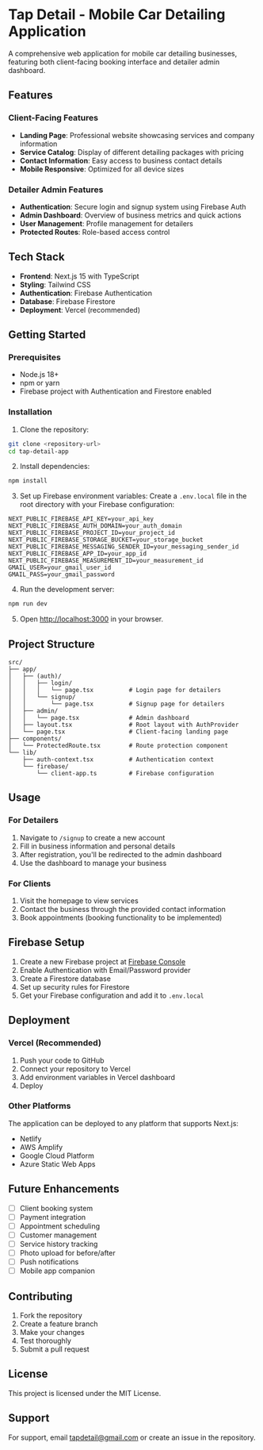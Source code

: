 # Tap Detail - Mobile Car Detailing Application

A comprehensive web application for mobile car detailing businesses, featuring both client-facing booking interface and detailer admin dashboard.

## Features

### Client-Facing Features
- **Landing Page**: Professional website showcasing services and company information
- **Service Catalog**: Display of different detailing packages with pricing
- **Contact Information**: Easy access to business contact details
- **Mobile Responsive**: Optimized for all device sizes

### Detailer Admin Features
- **Authentication**: Secure login and signup system using Firebase Auth
- **Admin Dashboard**: Overview of business metrics and quick actions
- **User Management**: Profile management for detailers
- **Protected Routes**: Role-based access control

## Tech Stack

- **Frontend**: Next.js 15 with TypeScript
- **Styling**: Tailwind CSS
- **Authentication**: Firebase Authentication
- **Database**: Firebase Firestore
- **Deployment**: Vercel (recommended)

## Getting Started

### Prerequisites

- Node.js 18+ 
- npm or yarn
- Firebase project with Authentication and Firestore enabled

### Installation

1. Clone the repository:
```bash
git clone <repository-url>
cd tap-detail-app
```

2. Install dependencies:
```bash
npm install
```

3. Set up Firebase environment variables:
Create a `.env.local` file in the root directory with your Firebase configuration:

```env
NEXT_PUBLIC_FIREBASE_API_KEY=your_api_key
NEXT_PUBLIC_FIREBASE_AUTH_DOMAIN=your_auth_domain
NEXT_PUBLIC_FIREBASE_PROJECT_ID=your_project_id
NEXT_PUBLIC_FIREBASE_STORAGE_BUCKET=your_storage_bucket
NEXT_PUBLIC_FIREBASE_MESSAGING_SENDER_ID=your_messaging_sender_id
NEXT_PUBLIC_FIREBASE_APP_ID=your_app_id
NEXT_PUBLIC_FIREBASE_MEASUREMENT_ID=your_measurement_id
GMAIL_USER=your_gmail_user_id
GMAIL_PASS=your_gmail_password
```

4. Run the development server:
```bash
npm run dev
```

5. Open [http://localhost:3000](http://localhost:3000) in your browser.

## Project Structure

```
src/
├── app/
│   ├── (auth)/
│   │   ├── login/
│   │   │   └── page.tsx          # Login page for detailers
│   │   └── signup/
│   │       └── page.tsx          # Signup page for detailers
│   ├── admin/
│   │   └── page.tsx              # Admin dashboard
│   ├── layout.tsx                # Root layout with AuthProvider
│   └── page.tsx                  # Client-facing landing page
├── components/
│   └── ProtectedRoute.tsx        # Route protection component
└── lib/
    ├── auth-context.tsx          # Authentication context
    └── firebase/
        └── client-app.ts         # Firebase configuration
```

## Usage

### For Detailers
1. Navigate to `/signup` to create a new account
2. Fill in business information and personal details
3. After registration, you'll be redirected to the admin dashboard
4. Use the dashboard to manage your business

### For Clients
1. Visit the homepage to view services
2. Contact the business through the provided contact information
3. Book appointments (booking functionality to be implemented)

## Firebase Setup

1. Create a new Firebase project at [Firebase Console](https://console.firebase.google.com/)
2. Enable Authentication with Email/Password provider
3. Create a Firestore database
4. Set up security rules for Firestore
5. Get your Firebase configuration and add it to `.env.local`

## Deployment

### Vercel (Recommended)

1. Push your code to GitHub
2. Connect your repository to Vercel
3. Add environment variables in Vercel dashboard
4. Deploy

### Other Platforms

The application can be deployed to any platform that supports Next.js:
- Netlify
- AWS Amplify
- Google Cloud Platform
- Azure Static Web Apps

## Future Enhancements

- [ ] Client booking system
- [ ] Payment integration
- [ ] Appointment scheduling
- [ ] Customer management
- [ ] Service history tracking
- [ ] Photo upload for before/after
- [ ] Push notifications
- [ ] Mobile app companion

## Contributing

1. Fork the repository
2. Create a feature branch
3. Make your changes
4. Test thoroughly
5. Submit a pull request

## License

This project is licensed under the MIT License.

## Support

For support, email tapdetail@gmail.com or create an issue in the repository.
